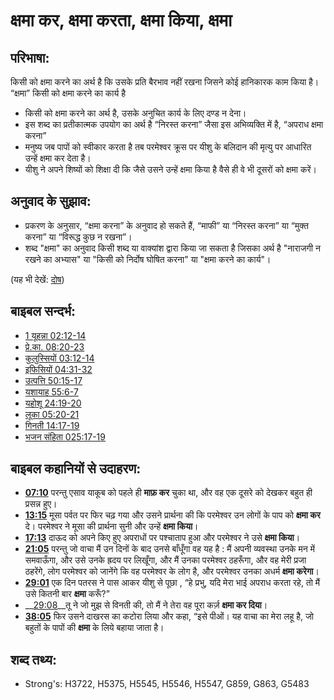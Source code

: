 # क्षमा कर, क्षमा करता, क्षमा किया, क्षमा #

## परिभाषा: ##

किसी को क्षमा करने का अर्थ है कि उसके प्रति बैरभाव नहीं रखना जिसने कोई हानिकारक काम किया है। “क्षमा” किसी को क्षमा करने का कार्य है

* किसी को क्षमा करने का अर्थ है, उसके अनुचित कार्य के लिए दण्ड न देना।
* इस शब्द का प्रतीकात्मक उपयोग का अर्थ है “निरस्त करना” जैसा इस अभिव्यक्ति में है, “अपराध क्षमा करना”
* मनुष्य जब पापों को स्वीकार करता है तब परमेश्वर क्रूस पर यीशु के बलिदान की मृत्यु पर आधारित उन्हें क्षमा कर देता है।
* यीशु ने अपने शिष्यों को शिक्षा दी कि जैसे उसने उन्हें क्षमा किया है वैसे ही वे भी दूसरों को क्षमा करें।

## अनुवाद के सुझाव: ##

* प्रकरण के अनुसार, “क्षमा करना” के अनुवाद हो सकते हैं, “माफी” या “निरस्त करना” या “मुक्त करना” या “विरूद्ध कुछ न रखना”।
* शब्द "क्षमा" का अनुवाद किसी शब्द या वाक्यांश द्वारा किया जा सकता है जिसका अर्थ है "नाराजगी न रखने का अभ्यास" या "किसी को निर्दोष घोषित करना" या "क्षमा करने का कार्य"।

(यह भी देखें: [दोष](../kt/guilt.md))

## बाइबल सन्दर्भ: ##

* [1 यूहन्ना 02:12-14](rc://en/tn/help/1jn/02/12)
* [प्रे.का. 08:20-23](rc://en/tn/help/act/08/20)
* [कुलुस्सियों 03:12-14](rc://en/tn/help/col/03/12)
* [इफिसियों 04:31-32](rc://en/tn/help/eph/04/31)
* [उत्पत्ति 50:15-17](rc://en/tn/help/gen/50/15)
* [यशायाह 55:6-7](rc://en/tn/help/isa/55/06)
* [यहोशू 24:19-20](rc://en/tn/help/jos/24/19)
* [लूका 05:20-21](rc://en/tn/help/luk/05/20)
* [गिनती 14:17-19](rc://en/tn/help/num/14/17)
* [भजन संहिता 025:17-19](rc://en/tn/help/psa/025/017)

## बाइबल कहानियों से उदाहरण: ##

* __[07:10](rc://en/tn/help/obs/07/10)__ परन्तु एसाव याकूब को पहले ही __माफ़ कर__ चुका था, और वह एक दूसरे को देखकर बहुत ही प्रसन्न हुए।
* __[13:15](rc://en/tn/help/obs/13/15)__ मूसा पर्वत पर फिर चढ़ गया और उसने प्रार्थना की कि परमेश्वर उन लोगों के पाप को __क्षमा कर__ दे। परमेश्वर ने मूसा की प्रार्थना सुनी और उन्हें __क्षमा किया__।
* __[17:13](rc://en/tn/help/obs/17/13)__ दाऊद को अपने किए हुए अपराधों पर पश्चाताप हुआ और परमेश्वर ने उसे __क्षमा किया__।
* __[21:05](rc://en/tn/help/obs/21/05)__   परन्तु जो वाचा मैं उन दिनों के बाद उनसे बाँधूँगा वह यह है : मैं अपनी व्यवस्था उनके मन में समवाऊँगा, और उसे उनके ह्रदय पर लिखूँगा, और मैं उनका परमेश्वर ठहरूँगा, और वह मेरी प्रजा ठहरेंगे, लोग परमेश्वर को जानेंगे कि वह परमेश्वर के लोग है, और परमेश्वर उनका अधर्म __क्षमा करेगा__। 
* __[29:01](rc://en/tn/help/obs/29/01)__ एक दिन पतरस ने पास आकर यीशु से पूछा , “हे प्रभु, यदि मेरा भाई अपराध करता रहे, तो मैं उसे कितनी बार __क्षमा__ करूँ?”
* __[29:08](rc://en/tn/help/obs/29/08)__तू ने जो मुझ से विनती की, तो मैं ने तेरा वह पूरा कर्ज़ __क्षमा कर दिया__। 
* __[38:05](rc://en/tn/help/obs/38/05)__ फिर उसने दाखरस का कटोरा लिया और कहा, “इसे पीओं। यह वाचा का मेरा लहू है, जो बहुतों के पापों की __क्षमा__ के लिये बहाया जाता है।


## शब्द तथ्य: ##

* Strong's: H3722, H5375, H5545, H5546, H5547, G859, G863, G5483

